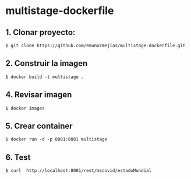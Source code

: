 # multistage-dockerfile


## 1. Clonar proyecto:
   ```
   $ git clone https://github.com/emunozmejias/multistage-dockerfile.git

   ```
## 2. Construir la imagen
   ```
   $ docker build -t multistage .
   ```
## 4. Revisar imagen
   ```
   $ docker images
   ```
## 5. Crear container
    $ docker run -d -p 8081:8081 multistage

## 6. Test 
    $ curl  http://localhost:8081/rest/mscovid/estadoMundial


